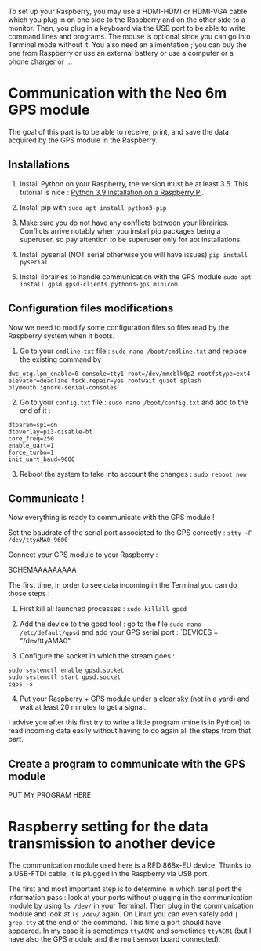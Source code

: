 To set up your Raspberry, you  may use a HDMI-HDMI or HDMI-VGA cable which you plug in on one side to the Raspberry and on the other side to a monitor. Then, you plug in a keyboard via the USB port to be able to write command lines and programs. The mouse is optional since you can go into Terminal mode without it. You also need an alimentation ; you can buy the one from Raspberry or use an external battery or use a computer or a phone charger or ... 

# Communication with the Neo 6m GPS module

The goal of this part is to be able to receive, print, and save the data acquired by the GPS module in the Raspberry.

## Installations

1. Install Python on your Raspberry, the version must be at least 3.5. This tutorial is nice : [Python 3.9 installation on a Raspberry Pi](https://itheo.tech/install-python-39-on-raspberry-pi).

2. Install pip with `sudo apt install python3-pip`

3. Make sure you do not have any conflicts between your librairies. Conflicts arrive notably when you install pip packages being a superuser, so pay attention to be superuser only for apt installations.

4.  Install pyserial (NOT serial otherwise you will have issues) `pip install pyserial`

5.  Install librairies to handle communication with the GPS module `sudo apt install gpsd gpsd-clients python3-gps minicom`

## Configuration files modifications

Now we need to modify some configuration files so files read by the Raspberry system when it boots.

1. Go to your `cmdline.txt` file : `sudo nano /boot/cmdline.txt` and replace the existing command by
```
dwc_otg.lpm_enable=0 console=tty1 root=/dev/mmcblk0p2 rootfstype=ext4 elevator=deadline fsck.repair=yes rootwait quiet splash plymouth.ignore-serial-consoles`
```

2. Go to your `config.txt` file : `sudo nano /boot/config.txt` and add to the end of it :
```
dtparam=spi=on
dtoverlay=pi3-disable-bt
core_freq=250
enable_uart=1
force_turbo=1
init_uart_baud=9600
```
3. Reboot the system to take into account the changes : `sudo reboot now`

## Communicate !

Now everything is ready to communicate with the GPS module ! 

Set the baudrate of the serial port associated to the GPS correctly : `stty -F /dev/ttyAMA0 9600`

Connect your GPS module to your Raspberry :

SCHEMAAAAAAAAA

The first time, in order to see data incoming in the Terminal you can do those steps :

1. First kill all launched processes : `sudo killall gpsd`

2. Add the device to the gpsd tool : go to the file `sudo nano /etc/default/gpsd` and add your GPS serial port : `DEVICES = "/dev/ttyAMA0"

3. Configure the socket in which the stream goes :
```
sudo systemctl enable gpsd.socket
sudo systemctl start gpsd.socket
cgps -s
```
4. Put your Raspberry + GPS module under a clear sky (not in a yard) and wait at least 20 minutes to get a signal.

I advise you after this first try to write a little program (mine is in Python) to read incoming data easily without having to do again all the steps from that part.

## Create a program to communicate with the GPS module

PUT MY PROGRAM HERE

# Raspberry setting for the data transmission to another device

The communication module used here is a RFD 868x-EU device. Thanks to a USB-FTDI cable, it is plugged in the Raspberry via USB port.

The first and most important step is to determine in which serial port the information pass : look at your ports without plugging in the communication module by using `ls /dev/` in your Terminal. Then plug in the communication module and look at `ls /dev/` again. On Linux you can even safely add `| grep tty` at the end of the command. This time a port should have appeared. In my case it is sometimes `ttyACM0` and sometimes `ttyACM1` (but I have also the GPS module and the multisensor board connected).
